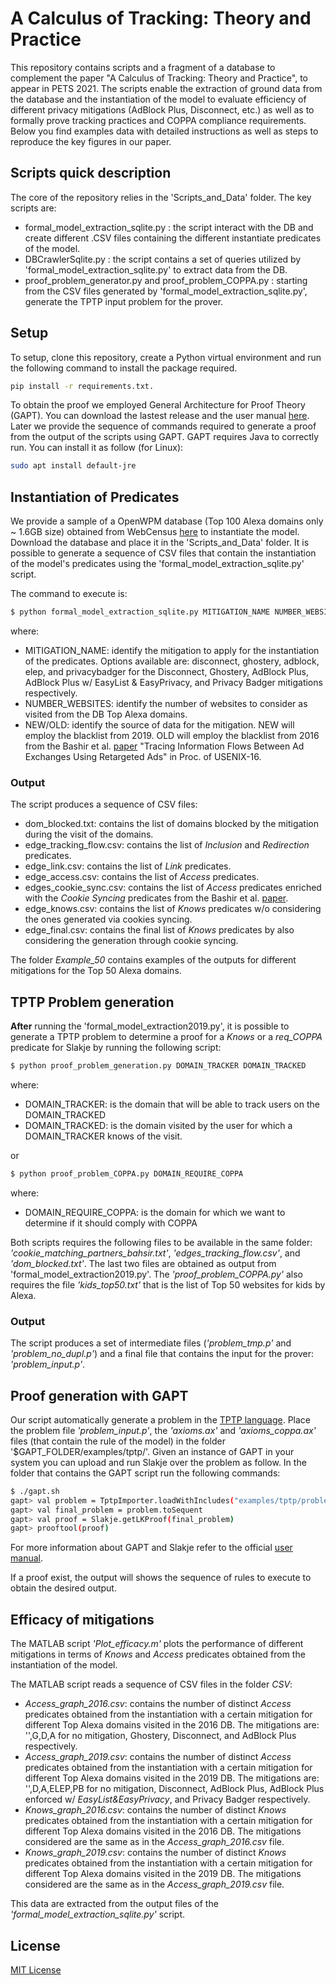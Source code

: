# A Calculus of Tracking: Theory and Practice
This repository contains scripts and a fragment of a database to complement the paper "A Calculus of Tracking: Theory and Practice", to appear in PETS 2021. The scripts enable the extraction of ground data from the database and the instantiation of the model to evaluate efficiency of different privacy mitigations (AdBlock Plus, Disconnect, etc.) as well as to formally prove tracking practices and COPPA compliance requirements. Below you find examples data with detailed instructions as well as steps to reproduce the key figures in our paper.

## Scripts quick description
The core of the repository relies in the 'Scripts_and_Data' folder. The key scripts are:
- formal\_model\_extraction_sqlite.py : the script interact with the DB and create different .CSV files containing the different instantiate predicates of the model.
- DBCrawlerSqlite.py : the script contains a set of queries utilized by 'formal_model_extraction_sqlite.py' to extract data from the DB.
- proof_problem_generator.py and proof_problem_COPPA.py : starting from the CSV files generated by 'formal_model_extraction_sqlite.py', generate the TPTP input problem for the prover.


## Setup

To setup, clone this repository, create a Python virtual environment and run the following command to install the package required.
```sh
pip install -r requirements.txt.
```

To obtain the proof we employed General Architecture for Proof Theory (GAPT). You can download the lastest release and the user manual [here](https://www.logic.at/gapt/). Later we provide the sequence of commands required to generate a proof from the output of the scripts using GAPT.
GAPT requires Java to correctly run. You can install it as follow (for Linux):
```sh
sudo apt install default-jre
```

## Instantiation of Predicates

We provide a sample of a OpenWPM database (Top 100 Alexa domains only ~ 1.6GB size) obtained from WebCensus [here](https://drive.google.com/file/d/1OPFiTVrwzpRLBt7iSVJ_bshOEBEl1cwI/view?usp=sharing) to instantiate the model. Download the database and place it in the 'Scripts_and_Data' folder. It is possible to generate a sequence of CSV files that contain the instantiation of the model's predicates using the 'formal_model_extraction_sqlite.py' script.

The command to execute is:
```sh
$ python formal_model_extraction_sqlite.py MITIGATION_NAME NUMBER_WEBSITES NEW/OLD
```
where:
- MITIGATION_NAME: identify the mitigation to apply for the instantiation of the predicates. Options available are: disconnect, ghostery, adblock, elep, and privacybadger for the Disconnect, Ghostery, AdBlock Plus, AdBlock Plus w/ EasyList & EasyPrivacy, and Privacy Badger mitigations respectively.
- NUMBER_WEBSITES: identify the number of websites to consider as visited from the DB Top Alexa domains.
- NEW/OLD: identify the source of data for the mitigation. NEW will employ the blacklist from 2019. OLD will employ the blacklist from 2016 from the Bashir et al. [paper](https://www.usenix.org/conference/usenixsecurity16/technical-sessions/presentation/bashir) "Tracing Information Flows Between Ad Exchanges Using Retargeted Ads" in Proc. of USENIX-16.

### Output
The script produces a sequence of CSV files:
- dom_blocked.txt: contains the list of domains blocked by the mitigation during the visit of the domains.
- edge_tracking_flow.csv: contains the list of *Inclusion* and *Redirection* predicates.
- edge_link.csv: contains the list of *Link* predicates.
- edge_access.csv: contains the list of *Access* predicates.
- edges_cookie_sync.csv: contains the list of *Access* predicates enriched with the *Cookie Syncing* predicates from the Bashir et al. [paper](https://www.usenix.org/conference/usenixsecurity16/technical-sessions/presentation/bashir).
- edge_knows.csv: contains the list of *Knows* predicates w/o considering the ones generated via cookies syncing.
- edge_final.csv: contains the final list of *Knows* predicates by also considering the generation through cookie syncing.

The folder *Example_50* contains examples of the outputs for different mitigations for the Top 50 Alexa domains. 

## TPTP Problem generation
**After** running the 'formal_model_extraction2019.py', it is possible to generate a TPTP problem to determine a proof for a *Knows* or a *req_COPPA* predicate for Slakje by running the following script:

```sh
$ python proof_problem_generation.py DOMAIN_TRACKER DOMAIN_TRACKED
```
where:
- DOMAIN_TRACKER: is the domain that will be able to track users on the DOMAIN_TRACKED
- DOMAIN_TRACKED: is the domain visited by the user for which a DOMAIN_TRACKER knows of the visit.

or 

```sh
$ python proof_problem_COPPA.py DOMAIN_REQUIRE_COPPA
```
where:
- DOMAIN_REQUIRE_COPPA: is the domain for which we want to determine if it should comply with COPPA

Both scripts requires the following files to be available in the same folder: *'cookie_matching_partners_bahsir.txt'*, *'edges_tracking_flow.csv'*, and *'dom_blocked.txt'*. The last two files are obtained as output from 'formal_model_extraction2019.py'. The *'proof_problem_COPPA.py'* also requires the file *'kids_top50.txt'* that is the list of Top 50 websites for kids by Alexa.

### Output
The script produces a set of intermediate files (*'problem_tmp.p'* and *'problem_no_dupl.p'*) and a final file that contains the input for the prover: *'problem_input.p'*.

## Proof generation with GAPT

Our script automatically generate a problem in the [TPTP language](http://www.tptp.org/TPTP/SyntaxBNF.html). Place the problem file *'problem_input.p'*, the *'axioms.ax'* and *'axioms_coppa.ax'* files (that contain the rule of the model) in the folder '$GAPT_FOLDER/examples/tptp/'. Given an instance of GAPT in your system you can upload and run Slakje over the problem as follow. In the folder that contains the GAPT script run the following commands:
```sh
$ ./gapt.sh
gapt> val problem = TptpImporter.loadWithIncludes("examples/tptp/problem_input.p")
gapt> val final_problem = problem.toSequent
gapt> val proof = Slakje.getLKProof(final_problem)
gapt> prooftool(proof)
```
For more information about GAPT and Slakje refer to the official [user manual](https://www.logic.at/gapt/downloads/gapt-user-manual.pdf). 

If a proof exist, the output will shows the sequence of rules to execute to obtain the desired output.

## Efficacy of mitigations
The MATLAB script *'Plot_efficacy.m'* plots the performance of different mitigations in terms of *Knows* and *Access* predicates obtained from the instantiation of the model.

The MATLAB script reads a sequence of CSV files in the folder *CSV*:
- *Access_graph_2016.csv*: contains the number of distinct *Access* predicates obtained from the instantiation with a certain mitigation for different Top Alexa domains visited in the 2016 DB. The mitigations are: '',G,D,A for no mitigation, Ghostery, Disconnect, and AdBlock Plus respectively.
- *Access_graph_2019.csv*: contains the number of distinct *Access* predicates obtained from the instantiation with a certain mitigation for different Top Alexa domains visited in the 2019 DB. The mitigations are: '',D,A,ELEP,PB for no mitigation, Disconnect, AdBlock Plus, AdBlock Plus enforced w/ *EasyList&EasyPrivacy*, and Privacy Badger respectively.
- *Knows_graph_2016.csv*: contains the number of distinct *Knows* predicates obtained from the instantiation with a certain mitigation for different Top Alexa domains visited in the 2016 DB. The mitigations considered are the same as in the *Access_graph_2016.csv* file.
- *Knows_graph_2019.csv*: contains the number of distinct *Knows* predicates obtained from the instantiation with a certain mitigation for different Top Alexa domains visited in the 2019 DB. The mitigations considered are the same as in the *Access_graph_2019.csv* file. 

This data are extracted from the output files of the *'formal_model_extraction_sqlite.py'* script.
## License
[MIT License](LICENSE)
